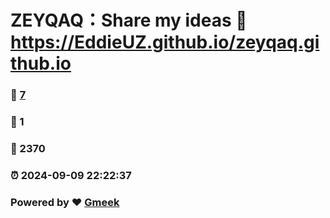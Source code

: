 # ZEYQAQ：Share my ideas :link: https://EddieUZ.github.io/zeyqaq.github.io 
### :page_facing_up: [7](https://EddieUZ.github.io/zeyqaq.github.io/tag.html) 
### :speech_balloon: 1 
### :hibiscus: 2370 
### :alarm_clock: 2024-09-09 22:22:37 
### Powered by :heart: [Gmeek](https://github.com/Meekdai/Gmeek)
